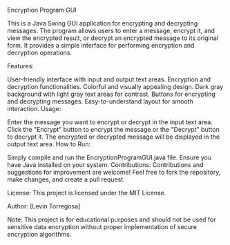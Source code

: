 Encryption Program GUI

This is a Java Swing GUI application for encrypting and decrypting messages. The program allows users to enter a message, encrypt it, and view the encrypted result, or decrypt an encrypted message to its original form. It provides a simple interface for performing encryption and decryption operations.

Features:

User-friendly interface with input and output text areas.
Encryption and decryption functionalities.
Colorful and visually appealing design.
Dark gray background with light gray text areas for contrast.
Buttons for encrypting and decrypting messages.
Easy-to-understand layout for smooth interaction.
Usage:

Enter the message you want to encrypt or decrypt in the input text area.
Click the "Encrypt" button to encrypt the message or the "Decrypt" button to decrypt it.
The encrypted or decrypted message will be displayed in the output text area.
How to Run:

Simply compile and run the EncryptionProgramGUI.java file.
Ensure you have Java installed on your system.
Contributions:
Contributions and suggestions for improvement are welcome! Feel free to fork the repository, make changes, and create a pull request.

License:
This project is licensed under the MIT License.

Author:
[Levin Torregosa]


Note:
This project is for educational purposes and should not be used for sensitive data encryption without proper implementation of secure encryption algorithms.
